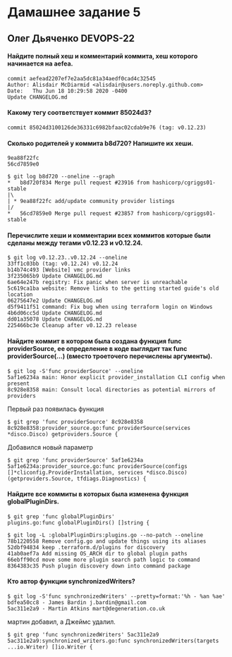 # Дамашнее задание 5

## Олег Дьяченко DEVOPS-22

#### Найдите полный хеш и комментарий коммита, хеш которого начинается на aefea.

    commit aefead2207ef7e2aa5dc81a34aedf0cad4c32545
    Author: Alisdair McDiarmid <alisdair@users.noreply.github.com>
    Date:   Thu Jun 18 10:29:58 2020 -0400
    Update CHANGELOG.md

#### Какому тегу соответствует коммит 85024d3?

    commit 85024d3100126de36331c6982bfaac02cdab9e76 (tag: v0.12.23)

#### Сколько родителей у коммита b8d720? Напишите их хеши.
    
    9ea88f22fc
    56cd7859e0

    $ git log b8d720 --oneline --graph
    *   b8d720f834 Merge pull request #23916 from hashicorp/cgriggs01-stable
    |\
    | * 9ea88f22fc add/update community provider listings
    |/
    *   56cd7859e0 Merge pull request #23857 from hashicorp/cgriggs01-stable

#### Перечислите хеши и комментарии всех коммитов которые были сделаны между тегами v0.12.23 и v0.12.24.

    $ git log v0.12.23..v0.12.24 --oneline
    33ff1c03bb (tag: v0.12.24) v0.12.24
    b14b74c493 [Website] vmc provider links
    3f235065b9 Update CHANGELOG.md
    6ae64e247b registry: Fix panic when server is unreachable
    5c619ca1ba website: Remove links to the getting started guide's old location
    06275647e2 Update CHANGELOG.md
    d5f9411f51 command: Fix bug when using terraform login on Windows
    4b6d06cc5d Update CHANGELOG.md
    dd01a35078 Update CHANGELOG.md
    225466bc3e Cleanup after v0.12.23 release

#### Найдите коммит в котором была создана функция func providerSource, ее определение в коде выглядит так func providerSource(...) (вместо троеточего перечислены аргументы).

    $ git log -S'func providerSource' --oneline
    5af1e6234a main: Honor explicit provider_installation CLI config when present
    8c928e8358 main: Consult local directories as potential mirrors of providers

Первый раз появилась функция
    
    $ git grep 'func providerSource' 8c928e8358
    8c928e8358:provider_source.go:func providerSource(services *disco.Disco) getproviders.Source {

Добавился новый параметр
    
    $ git grep 'func providerSource' 5af1e6234a
    5af1e6234a:provider_source.go:func providerSource(configs []*cliconfig.ProviderInstallation, services *disco.Disco) (getproviders.Source, tfdiags.Diagnostics) {

#### Найдите все коммиты в которых была изменена функция globalPluginDirs.

    $ git grep 'func globalPluginDirs'
    plugins.go:func globalPluginDirs() []string {

    $ git log -L :globalPluginDirs:plugins.go --no-patch --oneline
    78b1220558 Remove config.go and update things using its aliases
    52dbf94834 keep .terraform.d/plugins for discovery
    41ab0aef7a Add missing OS_ARCH dir to global plugin paths
    66ebff90cd move some more plugin search path logic to command
    8364383c35 Push plugin discovery down into command package

#### Кто автор функции synchronizedWriters?

    $ git log -S'func synchronizedWriters' --pretty=format:'%h - %an %ae'
    bdfea50cc8 - James Bardin j.bardin@gmail.com
    5ac311e2a9 - Martin Atkins mart@degeneration.co.uk

мартин добавил, а Джеймс удалил.

    $ git grep 'func synchronizedWriters' 5ac311e2a9
    5ac311e2a9:synchronized_writers.go:func synchronizedWriters(targets ...io.Writer) []io.Writer {



